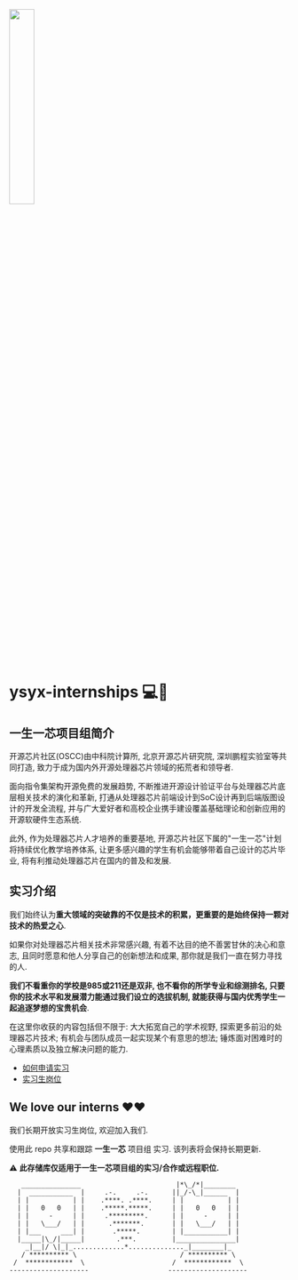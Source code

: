 <img src="https://ysyx.oscc.cc/docs/res/logo.png" width="30%" height="30%">

# ysyx-internships 💻🌌

## 一生一芯项目组简介

开源芯片社区(OSCC)由中科院计算所, 北京开源芯片研究院, 深圳鹏程实验室等共同打造, 致力于成为国内外开源处理器芯片领域的拓荒者和领导者.

面向指令集架构开源免费的发展趋势, 不断推进开源设计验证平台与处理器芯片底层相关技术的演化和革新, 打通从处理器芯片前端设计到SoC设计再到后端版图设计的开发全流程, 并与广大爱好者和高校企业携手建设覆盖基础理论和创新应用的开源软硬件生态系统.

此外, 作为处理器芯片人才培养的重要基地, 开源芯片社区下属的"一生一芯"计划将持续优化教学培养体系, 让更多感兴趣的学生有机会能够带着自己设计的芯片毕业, 将有利推动处理器芯片在国内的普及和发展.

## 实习介绍

我们始终认为**重大领域的突破靠的不仅是技术的积累，更重要的是始终保持一颗对技术的热爱之心**.

如果你对处理器芯片相关技术非常感兴趣, 有着不达目的绝不善罢甘休的决心和意志, 且同时愿意和他人分享自己的创新想法和成果, 那你就是我们一直在努力寻找的人.

**我们不看重你的学校是985或211还是双非, 也不看你的所学专业和综测排名, 只要你的技术水平和发展潜力能通过我们设立的选拔机制, 就能获得与国内优秀学生一起追逐梦想的宝贵机会**.

在这里你收获的内容包括但不限于: 大大拓宽自己的学术视野, 探索更多前沿的处理器芯片技术; 有机会与团队成员一起实现某个有意思的想法; 锤炼面对困难时的心理素质以及独立解决问题的能力.

* [如何申请实习](./how-to-submit-application.md)
* [实习生岗位](./internships.md)


## We love our interns ❤️❤

我们长期开放实习生岗位, 欢迎加入我们.

使用此 repo 共享和跟踪 **一生一芯** 项目组 实习. 该列表将会保持长期更新.

:warning: **此存储库仅适用于一生一芯项目组的实习/合作或远程职位.**

```
   _______________                        |*\_/*|________
  |  ___________  |     .-.     .-.      ||_/-\_|______  |
  | |           | |    .****. .****.     | |           | |
  | |   0   0   | |    .*****.*****.     | |   0   0   | |
  | |     -     | |     .*********.      | |     -     | |
  | |   \___/   | |      .*******.       | |   \___/   | |
  | |___     ___| |       .*****.        | |___________| |
  |_____|\_/|_____|        .***.         |_______________|
    _|__|/ \|_|_.............*.............._|________|_
   / ********** \                          / ********** \
 /  ************  \                      /  ************  \
--------------------                    --------------------
```
